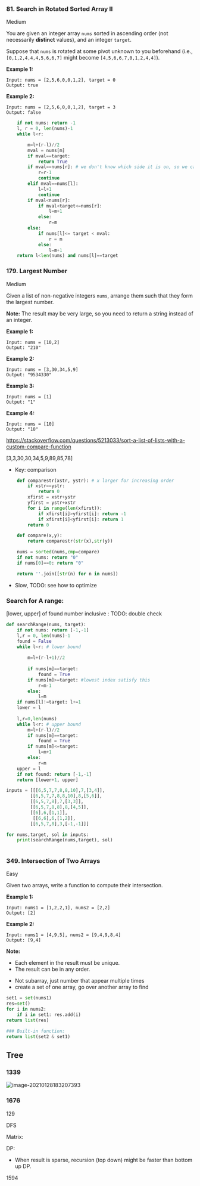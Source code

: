### 81. Search in Rotated Sorted Array II

Medium

You are given an integer array `nums` sorted in ascending order (not necessarily **distinct** values), and an integer `target`.

Suppose that `nums` is rotated at some pivot unknown to you beforehand (i.e., `[0,1,2,4,4,4,5,6,6,7]` might become `[4,5,6,6,7,0,1,2,4,4]`). 

**Example 1:**

```
Input: nums = [2,5,6,0,0,1,2], target = 0
Output: true
```

**Example 2:**

```
Input: nums = [2,5,6,0,0,1,2], target = 3
Output: false
```



```python
    if not nums: return -1
    l, r = 0, len(nums)-1
    while l<r:

        m=l+(r-l)//2
        mval = nums[m]
        if mval==target:
            return True
        if mval==nums[r]: # we don't know which side it is on, so we can only move linearly
            r=r-1
            continue
        elif mval==nums[l]:
            l=l+1
            continue
        if mval<nums[r]:
            if mval<target<=nums[r]:
                l=m+1
            else:
                r=m
        else:
            if nums[l]<= target < mval:
                r = m
            else:
                l=m+1
    return l<len(nums) and nums[l]==target
```



### 179. Largest Number

Medium

Given a list of non-negative integers `nums`, arrange them such that they form the largest number.

**Note:** The result may be very large, so you need to return a string instead of an integer.

 

**Example 1:**

```
Input: nums = [10,2]
Output: "210"
```

**Example 2:**

```
Input: nums = [3,30,34,5,9]
Output: "9534330"
```

**Example 3:**

```
Input: nums = [1]
Output: "1"
```

**Example 4:**

```
Input: nums = [10]
Output: "10"
```

https://stackoverflow.com/questions/5213033/sort-a-list-of-lists-with-a-custom-compare-function

[3,3,30,30,34,5,9,89,85,78]

+ Key: comparison

```python
    def comparestr(xstr, ystr): # x larger for increasing order
        if xstr==ystr:
            return 0
        xfirst = xstr+ystr
        yfirst = ystr+xstr
        for i in range(len(xfirst)):
            if xfirst[i]>yfirst[i]: return -1
            if xfirst[i]<yfirst[i]: return 1
        return 0

    def compare(x,y):
        return comparestr(str(x),str(y))

    nums = sorted(nums,cmp=compare)
    if not nums: return "0"
    if nums[0]==0: return "0"

    return ''.join([str(n) for n in nums]) 
```

+ Slow, TODO: see how to optimize



### Search for A range: 

[lower, upper] of found number inclusive : TODO: double check

```python
def searchRange(nums, target):
    if not nums: return [-1,-1]
    l,r = 0, len(nums)-1
    found = False
    while l<r: # lower bound
        
        m=l+(r-l+1)//2
        
        if nums[m]==target:
            found = True
        if nums[m]>=target: #lowest index satisfy this
            r=m-1
        else:
            l=m
    if nums[l]!=target: l+=1
    lower = l
    
    l,r=0,len(nums)
    while l<r: # upper bound
        m=l+(r-l)//2
        if nums[m]==target:
            found = True
        if nums[m]<=target:
            l=m+1
        else:
            r=m
    upper = l
    if not found: return [-1,-1]
    return [lower+1, upper]

inputs = [[[6,5,7,7,8,8,10],7,[3,4]],
         [[6,5,7,7,8,8,10],8,[5,6]],
         [[6,5,7,8],7,[3,3]],
         [[6,5,7,8,8],8,[4,5]],
         [[6],6,[1,1]],
          [[6,6],6,[1,2]],
         [[6,5,7,8],3,[-1,-1]]]

for nums,target, sol in inputs:
    print(searchRange(nums,target), sol)
        
```





### 349. Intersection of Two Arrays

Easy

Given two arrays, write a function to compute their intersection.

**Example 1:**

```
Input: nums1 = [1,2,2,1], nums2 = [2,2]
Output: [2]
```

**Example 2:**

```
Input: nums1 = [4,9,5], nums2 = [9,4,9,8,4]
Output: [9,4]
```

**Note:**

- Each element in the result must be unique.
- The result can be in any order.



+ Not subarray, just number that appear multiple times
+ create a set of one array, go over another array to find 

```python
set1 = set(nums1)
res=set()
for i in nums2:
    if i in set1: res.add(i)
return list(res)

### Built-in function:
return list(set2 & set1)
```







## Tree

### 1339

![image-20210128183207393](/home/arkyyang/files/notes/notes/attachments/image-20210128183207393.png)

### 1676

129



DFS

Matrix: 



DP:

+ When result is sparse, recursion (top down) might be faster than bottom up DP.

1594

